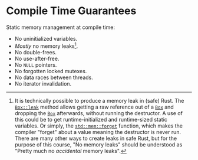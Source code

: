 # Compile Time Guarantees

Static memory management at compile time:

- No uninitialized variables.
- _Mostly_ no memory leaks[^leaks].
- No double-frees.
- No use-after-free.
- No `NULL` pointers.
- No forgotten locked mutexes.
- No data races between threads.
- No iterator invalidation.

[^leaks]: It is technically possible to produce a memory leak in (safe) Rust. The [`Box::leak`](https://doc.rust-lang.org/std/boxed/struct.Box.html#method.leak) method allows getting a raw reference out of a [`Box`](https://doc.rust-lang.org/std/boxed/struct.Box.html) and dropping the [`Box`](https://doc.rust-lang.org/std/boxed/struct.Box.html) afterwards, without running the destructor. A use of this could be to get runtime-initialized and runtime-sized static variables. Or simply, the [`std::mem::forget`](https://doc.rust-lang.org/std/mem/fn.forget.html) function, which makes the compiler "forget" about a value meaning the destructor is never run. There are many other ways to create leaks in safe Rust, but for the purpose of this course, "No memory leaks" should be understood as "Pretty much no _accidental_ memory leaks".
